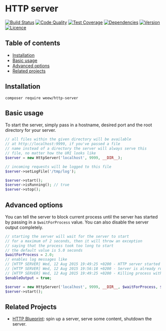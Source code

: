 # HTTP server

[![Build Status](https://img.shields.io/travis/weew/http-server.svg)](https://travis-ci.org/weew/http-server)
[![Code Quality](https://img.shields.io/scrutinizer/g/weew/http-server.svg)](https://scrutinizer-ci.com/g/weew/http-server)
[![Test Coverage](https://img.shields.io/coveralls/weew/http-server.svg)](https://coveralls.io/github/weew/http-server)
[![Dependencies](https://img.shields.io/versioneye/d/php/weew:http-server.svg)](https://versioneye.com/php/weew:http-server)
[![Version](https://img.shields.io/packagist/v/weew/http-server.svg)](https://packagist.org/packages/weew/http-server)
[![Licence](https://img.shields.io/packagist/l/weew/http-server.svg)](https://packagist.org/packages/weew/http-server)

## Table of contents

- [Installation](#installation)
- [Basic usage](#basic-usage)
- [Advanced options](#advanced-options)
- [Related projects](#related-projects)

## Installation

`composer require weew/http-server`

## Basic usage

To start the server, simply pass in a hostname, desired port and the root directory for your server.

```php
// all files within the given directory will be available
// at http://localhost:9999, if you've passed a file
// name instead of a directory the server will always serve this
// file, no matter how the URI looks like
$server = new HttpServer('localhost', 9999, __DIR__);

// incoming requests will be logged to this file
$server->setLogFile('/tmp/log');

$server->start();
$server->isRunning(); // true
$server->stop();
```

## Advanced options

You can tell the server to block current process until the server has started by passing in a `$waitForProcess` value. You can also disable the server output completely.

```php
// starting the server will wait for the server to start
// for a maximum of 2 seconds, then it will throw an exception
// saying that the process took too long to start
// the default value is 5.0 seconds
$waitForProcess = 2.0;
// enables log messages like
// [HTTP SERVER] Wed, 12 Aug 2015 19:49:25 +0200 - HTTP server started on localhost:9999 with PID 99412
// [HTTP SERVER] Wed, 12 Aug 2015 19:56:18 +0200 - Server is already running at localhost:9999 with PID 99535
// [HTTP SERVER] Wed, 12 Aug 2015 19:49:25 +0200 - Killing process with PID 99412
$enableOutput = true;

$server = new HttpServer('localhost', 9999, __DIR__, $waitForProcess, $enableOutput);
$server->start();
```

## Related Projects

- [HTTP Blueprint](https://github.com/weew/http-blueprint): spin up a server,
serve some content, shutdown the server.

